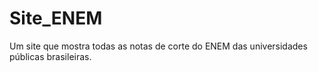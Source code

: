 # Site_ENEM
Um site que mostra todas as notas de corte do ENEM das universidades públicas brasileiras.
